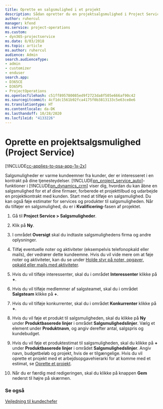 ```yaml
---
title: Oprette en salgsmulighed i et projekt
description: Sådan opretter du en projektsalgsmulighed i Project Service
author: ruhercul
manager: kfend
ms.service: project-operations
ms.custom:
- dyn365-projectservice
ms.date: 8/03/2018
ms.topic: article
ms.author: ruhercul
audience: Admin
search.audienceType:
- admin
- customizer
- enduser
search.app:
- D365CE
- D365PS
- ProjectOperations
ms.openlocfilehash: c51ff895780085ed9f2723da8f505e666af90c42
ms.sourcegitcommit: 4cf1dc1561b92fca4175f0b3813133c5e63ce8e6
ms.translationtype: HT
ms.contentlocale: da-DK
ms.lasthandoff: 10/28/2020
ms.locfileid: "4133226"
---
```

# <a name="create-a-project-opportunity-project-service"></a>Oprette en projektsalgsmulighed (Project Service)

[!INCLUDE[cc-applies-to-psa-app-1x-2x](../includes/cc-applies-to-psa-app-1x-2x.md)]

Salgsmuligheder er varme kundeemner fra kunder, der er interesseret i en kontrakt på dine tjenesteydelser. [!INCLUDE[pn_project_service_auto](../includes/pn-project-service-auto.md)]-funktioner i [!INCLUDE[pn_dynamics_crm](../includes/pn-dynamics-crm.md)] viser dig, hvordan du kan åbne en salgsmulighed for et af dine firmaer, forberede et projekttilbud og udarbejde en projektkontrakt med kunden. Start med at tilføje en salgsmulighed. Du kan også føje estimater for services og produkter til salgsmuligheden. Når du tilføjer en salgsmulighed, du er i **Kvalificering**-fasen af projektet.  
  
1.  Gå til **Project Service > Salgsmuligheder**.  
  
2.  Klik på **Ny**.  
  
3.  I området **Oversigt** skal du indtaste salgsmulighedens firma og andre oplysninger.  
  
4.  Tilføj eventuelle noter og aktiviteter (eksempelvis telefonopkald eller mails), der vedrører dette kundeemne. Hvis du vil vide mere om at føje noter og aktiviteter, kan du se under [Holde styr på noter, opgaver, opkald eller mails med aktiviteter](https://docs.microsoft.com/dynamics365/customerengagement/on-premises/basics/work-with-activities).  
  
5.  Hvis du vil tilføje interessenter, skal du i området **Interessenter** klikke på **+**.  
  
6.  Hvis du vil tilføje medlemmer af salgsteamet, skal du i området **Salgsteam** klikke på **+**.  
  
7.  Hvis du vil tilføje konkurrenter, skal du i området **Konkurrenter** klikke på **+**.  
  
8.  Hvis du vil føje et produkt til salgsmuligheden, skal du klikke på **Ny** under **Produktbaserede linjer** i området **Salgsmulighedslinjer**. Vælg et element under **Produktnavn**, og angiv derefter antal, salgspris og kundebudget.  
  
9. Hvis du vil føje et produktestimat til salgsmuligheden, skal du klikke på **+** under **Produktbaserede linjer** i området **Salgsmulighedslinjer**. Angiv navn, budgetbeløb og projekt, hvis de er tilgængelige. Hvis du vil oprette et projekt med et arbejdsopgavehierarki for at komme med et estimat, se [Oprette et projekt](../psa/create-project.md).  
  
10. Når du er færdig med redigeringen, skal du klikke på knappen **Gem** nederst til højre på skærmen.  
  
### <a name="see-also"></a>Se også  
 [Vejledning til kundechefer](../psa/account-manager-guide.md)
